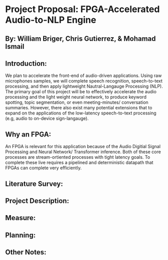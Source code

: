 # Project Proposal: FPGA-Accelerated Audio-to-NLP Engine
## By: William Briger, Chris Gutierrez, & Mohamad Ismail

## Introduction: 
We plan to accelerate the front-end of audio-driven applications. Using raw microphones samples, we will complete speech recognition, speech-to-text processing, and then apply lightweight Nautral-Langauge Processing (NLP). The primary goal of this project will be to effectively accelerate the audio processing and the light weight neural network, to produce keyword spotting, topic segmentation, or even meeting-minutes/ conversation summaries. However, there also exist many potential extensions that to expand on the applications of the low-latency speech-to-text processing (e.g, audio to on-device sign-langauge).

## Why an FPGA:
An FPGA is relevant for this application because of the Audio Digitial Signal Processing and Neural Network/ Transformer inference. Both of these core processes are  stream-ortiented processes with tight latency goals. To complete these live requires a pipelined and deterministic datapath that FPGAs can complete very efficiently. 

## Literature Survey:

## Project Description:

## Measure:

## Planning:

## Other Notes:

 
